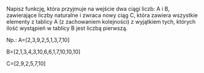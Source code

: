 Napisz funkcję, która przyjmuje na wejście dwa ciągi liczb: A i B, zawierające liczby naturalne i zwraca nowy ciąg C, która zawiera wszystkie elementy z tablicy A (z zachowaniem kolejności) z wyjątkiem tych, których ilość wystąpień w tablicy B jest liczbą pierwszą. 

Np.:
  A=[2,3,9,2,5,1,3,7,10]
  
  B=[2,1,3,4,3,10,6,6,1,7,10,10,10]
  
  C=[2,9,2,5,7,10]
